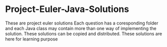 # Project-Euler-Java-Solutions
These are project euler solutions
Each question has a coresponding folder and each Java class may contain more than one way of implementing the solution.
These solutions can be copied and distributed. 
These solutions are here for learning purpose
